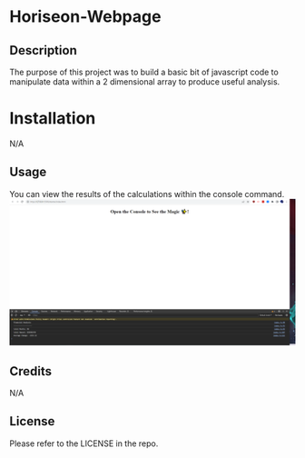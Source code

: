# Horiseon-Webpage

## Description
The purpose of this project was to build a basic bit of javascript code to manipulate data within a 2 dimensional array to produce useful analysis. 
# Installation
 N/A
## Usage
You can view the results of the calculations within the console command.
![Image of Website with Dev Tools](./starter/Assets/Capture.PNG "Image of Website with Dev Tools")


## Credits
N/A
## License
Please refer to the LICENSE in the repo.